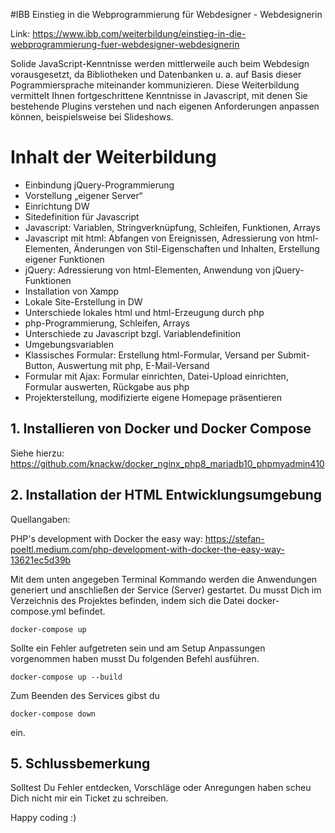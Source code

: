 #IBB Einstieg in die Webprogrammierung für Webdesigner - Webdesignerin

Link: https://www.ibb.com/weiterbildung/einstieg-in-die-webprogrammierung-fuer-webdesigner-webdesignerin

Solide JavaScript-Kenntnisse werden mittlerweile auch beim Webdesign vorausgesetzt, da Bibliotheken und Datenbanken u. a. auf Basis dieser Pogrammiersprache miteinander kommunizieren.
Diese Weiterbildung vermittelt Ihnen fortgeschrittene Kenntnisse in Javascript, mit denen Sie bestehende Plugins verstehen und nach eigenen Anforderungen anpassen können, beispielsweise bei Slideshows.

# Inhalt der Weiterbildung

- Einbindung jQuery-Programmierung
- Vorstellung „eigener Server“
- Einrichtung DW
- Sitedefinition für Javascript
- Javascript: Variablen, Stringverknüpfung, Schleifen, Funktionen, Arrays
- Javascript mit html: Abfangen von Ereignissen, Adressierung von html-Elementen, Änderungen von Stil-Eigenschaften und Inhalten, Erstellung eigener Funktionen
- jQuery: Adressierung von html-Elementen, Anwendung von jQuery-Funktionen
- Installation von Xampp
- Lokale Site-Erstellung in DW
- Unterschiede lokales html und html-Erzeugung durch php
- php-Programmierung, Schleifen, Arrays
- Unterschiede zu Javascript bzgl. Variablendefinition
- Umgebungsvariablen
- Klassisches Formular: Erstellung html-Formular, Versand per Submit-Button, Auswertung mit php, E-Mail-Versand
- Formular mit Ajax: Formular einrichten, Datei-Upload einrichten, Formular auswerten, Rückgabe aus php
- Projekterstellung, modifizierte eigene Homepage präsentieren

## 1. Installieren von Docker und Docker Compose

Siehe hierzu: https://github.com/knackw/docker_nginx_php8_mariadb10_phpmyadmin410

## 2. Installation der HTML Entwicklungsumgebung

Quellangaben:

PHP's development with Docker the easy way: https://stefan-poeltl.medium.com/php-development-with-docker-the-easy-way-13621ec5d39b

Mit dem unten angegeben Terminal Kommando werden die Anwendungen generiert 
und anschließen der Service (Server) gestartet. Du musst Dich im Verzeichnis des Projektes befinden, 
indem sich die Datei docker-compose.yml befindet.

`docker-compose up`

Sollte ein Fehler aufgetreten sein und am Setup Anpassungen vorgenommen haben musst Du folgenden Befehl ausführen.

`docker-compose up --build`

Zum Beenden des Services gibst du

`docker-compose down`

ein.

## 5. Schlussbemerkung

Solltest Du Fehler entdecken, Vorschläge oder Anregungen haben scheu Dich nicht mir ein Ticket zu schreiben. 

Happy coding :)





